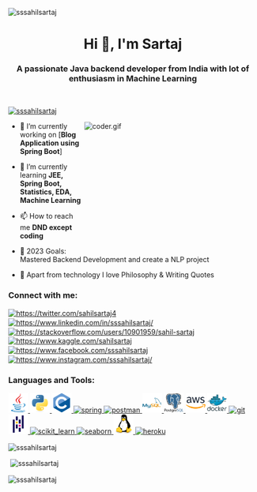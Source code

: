 <p align="left"> <img src="https://komarev.com/ghpvc/?username=sssahilsartaj&label=Profile%20views&color=0e75b6&style=flat-square" alt="sssahilsartaj" /> </p>

<h1 align="center">Hi 👋, I'm Sartaj</h1>
<h3 align="center">A passionate Java backend developer from India with lot of enthusiasm in Machine Learning</h3>
<br />

<p align="left"> <a href="https://github.com/ryo-ma/github-profile-trophy"><img src="https://github-profile-trophy.vercel.app/?username=sssahilsartaj" alt="sssahilsartaj" /></a> </p>


<p> <img align="right" alt="coder.gif" width="350px" height="260px" src="https://user-images.githubusercontent.com/46869388/89207039-b899e600-d5d7-11ea-90d0-c894383d35b4.gif" /> </p>

- 🔭 I’m currently working on [**Blog Application using Spring Boot**]

- 🌱 I’m currently learning **JEE, Spring Boot, Statistics, EDA, Machine Learning**

- 📫 How to reach me **DND except coding**

- :high_brightness: 2023 Goals: Mastered Backend Development and create a NLP project

- :notebook_with_decorative_cover: Apart from technology I love Philosophy & Writing Quotes



<h3 align="left">Connect with me:</h3>
<p align="left">
<a href="https://twitter.com/sahilsartaj4" target="blank"><img align="center" src="https://raw.githubusercontent.com/rahuldkjain/github-profile-readme-generator/master/src/images/icons/Social/twitter.svg" alt="https://twitter.com/sahilsartaj4" height="30" width="40" /></a>
<a href="https://linkedin.com/in/sssahilsartaj/" target="blank"><img align="center" src="https://raw.githubusercontent.com/rahuldkjain/github-profile-readme-generator/master/src/images/icons/Social/linked-in-alt.svg" alt="https://www.linkedin.com/in/sssahilsartaj/" height="30" width="40" /></a>
<a href="https://stackoverflow.com/users/10901959/sahil-sartaj" target="blank"><img align="center" src="https://raw.githubusercontent.com/rahuldkjain/github-profile-readme-generator/master/src/images/icons/Social/stack-overflow.svg" alt="https://stackoverflow.com/users/10901959/sahil-sartaj" height="30" width="40" /></a>
<a href="https://www.kaggle.com/sahilsartaj" target="blank"><img align="center" src="https://raw.githubusercontent.com/rahuldkjain/github-profile-readme-generator/master/src/images/icons/Social/kaggle.svg" alt="https://www.kaggle.com/sahilsartaj" height="30" width="40" /></a>
<a href="https://www.facebook.com/sssahilsartaj" target="blank"><img align="center" src="https://raw.githubusercontent.com/rahuldkjain/github-profile-readme-generator/master/src/images/icons/Social/facebook.svg" alt="https://www.facebook.com/sssahilsartaj" height="30" width="40" /></a>
<a href="https://www.instagram.com/sssahilsartaj/" target="blank"><img align="center" src="https://raw.githubusercontent.com/rahuldkjain/github-profile-readme-generator/master/src/images/icons/Social/instagram.svg" alt="https://www.instagram.com/sssahilsartaj/" height="30" width="40" /></a>
</p>



<h3 align="left">Languages and Tools:</h3>

<p align="left"> 
<a href="https://www.java.com" target="_blank" rel="noreferrer"> <img src="https://raw.githubusercontent.com/devicons/devicon/master/icons/java/java-original.svg" alt="java" width="40" height="40"/> </a> <a href="https://www.python.org" target="_blank" rel="noreferrer"> <img src="https://raw.githubusercontent.com/devicons/devicon/master/icons/python/python-original.svg" alt="python" width="40" height="40"/> </a> <a href="https://www.cprogramming.com/" target="_blank" rel="noreferrer"> <img src="https://raw.githubusercontent.com/devicons/devicon/master/icons/c/c-original.svg" alt="c" width="40" height="40"/> </a> <a href="https://spring.io/" target="_blank" rel="noreferrer"> <img src="https://www.vectorlogo.zone/logos/springio/springio-icon.svg" alt="spring" width="40" height="40"/> </a> <a href="https://postman.com" target="_blank" rel="noreferrer"> <img src="https://www.vectorlogo.zone/logos/getpostman/getpostman-icon.svg" alt="postman" width="40" height="40"/> </a> <a href="https://www.mysql.com/" target="_blank" rel="noreferrer"> <img src="https://raw.githubusercontent.com/devicons/devicon/master/icons/mysql/mysql-original-wordmark.svg" alt="mysql" width="40" height="40"/> </a> <a href="https://www.postgresql.org" target="_blank" rel="noreferrer"> <img src="https://raw.githubusercontent.com/devicons/devicon/master/icons/postgresql/postgresql-original-wordmark.svg" alt="postgresql" width="40" height="40"/> </a> <a href="https://aws.amazon.com" target="_blank" rel="noreferrer"> <img src="https://raw.githubusercontent.com/devicons/devicon/master/icons/amazonwebservices/amazonwebservices-original-wordmark.svg" alt="aws" width="40" height="40"/> </a> <a href="https://www.docker.com/" target="_blank" rel="noreferrer"> <img src="https://raw.githubusercontent.com/devicons/devicon/master/icons/docker/docker-original-wordmark.svg" alt="docker" width="40" height="40"/> </a> <a href="https://git-scm.com/" target="_blank" rel="noreferrer"> <img src="https://www.vectorlogo.zone/logos/git-scm/git-scm-icon.svg" alt="git" width="40" height="40"/> </a> <a href="https://pandas.pydata.org/" target="_blank" rel="noreferrer"> <img src="https://raw.githubusercontent.com/devicons/devicon/2ae2a900d2f041da66e950e4d48052658d850630/icons/pandas/pandas-original.svg" alt="pandas" width="40" height="40"/> </a>  <a href="https://scikit-learn.org/" target="_blank" rel="noreferrer"> <img src="https://upload.wikimedia.org/wikipedia/commons/0/05/Scikit_learn_logo_small.svg" alt="scikit_learn" width="40" height="40"/> </a> <a href="https://seaborn.pydata.org/" target="_blank" rel="noreferrer"> <img src="https://seaborn.pydata.org/_images/logo-mark-lightbg.svg" alt="seaborn" width="40" height="40"/> </a>   <a href="https://www.linux.org/" target="_blank" rel="noreferrer"> <img src="https://raw.githubusercontent.com/devicons/devicon/master/icons/linux/linux-original.svg" alt="linux" width="40" height="40"/> </a> <a href="https://heroku.com" target="_blank" rel="noreferrer"> <img src="https://www.vectorlogo.zone/logos/heroku/heroku-icon.svg" alt="heroku" width="40" height="40"/> </a>
</p>

<p><img align="center" src="https://github-readme-stats.vercel.app/api/top-langs?username=sssahilsartaj&show_icons=true&locale=en&layout=compact" alt="sssahilsartaj" /></p>

<p>&nbsp;<img align="center" src="https://github-readme-stats.vercel.app/api?username=sssahilsartaj&show_icons=true&locale=en" alt="sssahilsartaj" /></p>

<p><img align="center" src="https://github-readme-streak-stats.herokuapp.com/?user=sssahilsartaj&theme=default" alt="sssahilsartaj" /></p>


